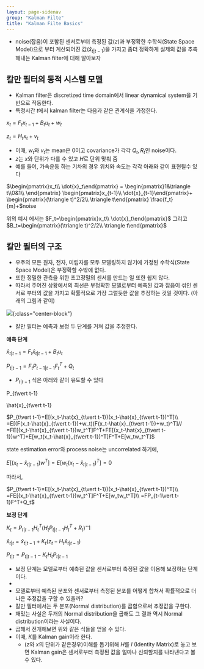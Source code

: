 ```yaml
---
layout: page-sidenav
group: "Kalman Filte"
title: "Kalman Filte Basics"
---
```


- noise(잡음)이 포함된 센서로부터 측정된 값($z$)과 부정확한 수학식(State Space Model)으로 부터 계산되어진 값($\hat{x}_{t\vert t-1}$)을 가지고 좀더 정확하게 실제의 값을 추측해내는 Kalman filter에 대해 알아보자

칼만 필터의 동적 시스템 모델
------------------------

- Kalman filter은 discretized time domain에서 linear dynamical system을 기반으로 작동한다.
- 특정시간 $t$에서 kalman filter는 다음과 같은 관계식을 가정한다.

$x_t=F_tx_{t-1}+B_tu_t+w_t$

$z_t=H_tx_t+v_t$

- 이때, $w_t$와 $v_t$는 mean은 0이고 covariance가 각각 $Q_t,R_t$인 noise이다.
- $z$는 $x$와 단위가 다를 수 있고 $H$로 단위 맞춰 줌
- 예를 들어, 가속운동 하는 기차의 경우 위치와 속도는 각각 아래와 같이 표현될수 있다

$\begin{pmatrix}x_t\\ \dot{x}_t\end{pmatrix} =
\begin{pmatrix}1&\triangle t\\0&1\\ \end{pmatrix}
\begin{pmatrix}x_{t-1}\\ \dot{x}_{t-1}\end{pmatrix}+
\begin{pmatrix}(\triangle t)^2/2\\ \triangle t\end{pmatrix}
\frac{f_t}{m}+$noise

위의 예시 에서는 $F_t=\begin{pmatrix}x_t\\ \dot{x}_t\end{pmatrix}$ 그리고 $B_t=\begin{pmatrix}(\triangle t)^2/2\\ \triangle t\end{pmatrix}$

칼만 필터의 구조
--------------

- 우주의 모든 원자, 전자, 미립자를 모두 모델링하지 않기에 가정된 수학식(State Space Model)은 부정확할 수밖에 없다. 
- 또한 정밀한 관측을 위한 초고정밀의 센서를 만드는 일 또한 쉽지 않다.
- 따라서 주어진 상황에서의 최선은 부정확한 모델로부터 예측된 값과 잡음이 섞인 센서로 부터의 값을 가지고 
	확률적으로 가장 그럴듯한 값을 추정하는 것일 것이다. (아래의 그림과 같이)

![]({{site.baseurl}}/images/ml_study/kalman_filter/1.png){:class="center-block"}

- 칼만 필터는 예측과 보정 두 단계를 거쳐 값을 추정한다.

**예측 단계**

$\hat{x}_{t\vert t-1}=F_t\hat{x}_{t\vert t-1}+B_tu_t$

$P_{t\vert t-1}=F_tP_{t-1\vert t-1}F_t^T+Q_t$

- $P_{t\vert t-1}$ 식은 아래와 같이 유도할 수 있다 

P_{t\vert t-1}

\hat{x}_{t\vert t-1}

$P_{t\vert t-1}=E[(x_t-\hat{x}_{t\vert t-1})(x_t-\hat{x}_{t\vert t-1})^T]\\
=E[(F(x_t-\hat{x}_{t\vert t-1})+w_t)(F(x_t-\hat{x}_{t\vert t-1})+w_t)^T]//
=FE[(x_t-\hat{x}_{t\vert t-1})w_t^T]F^T+FE[(x_t-\hat{x}_{t\vert t-1})w^T]+E[w_t(x_t-\hat{x}_{t\vert t-1})^T]F^T+E[w_tw_t^T]$

state estimation error와 process noise는 uncorrelated 하기에,

$E[(x_t-\hat{x}_{t\vert t-1})w^T]=E[w_t(x_t-\hat{x}_{t\vert t-1})^T]=0$

따라서,

$P_{t\vert t-1}=E[(x_t-\hat{x}_{t\vert t-1})(x_t-\hat{x}_{t\vert t-1})^T]\\
=FE[(x_t-\hat{x}_{t\vert t-1})w_t^T]F^T+E[w_tw_t^T]\\
=FP_{t-1\vert t-1}F^T+Q_t$

**보정 단계**

$K_t=P_{t|t-1}H_t^T(H_tP_{t|t-1}H_t^T+R_t)^-1$

$\hat{x}_{t|t}=\hat{x}_{t|t-1}+K_t(z_t-H_t\hat{x}_{t|t-1})$

$P_{t|t}=P_{t|t-1}-K_tH_tP_{t|t-1}$

- 보정 단계는 모델로부터 예측된 값을 센서로부터 측정된 값을 이용해 보정하는 단계이다.
- 
- 모델로부터 예측된 분포와 센서로부터 측정된 분포를 어떻게 합쳐서 확률적으로 더 나은 추정값을 구할 수 있을까?
- 칼만 필터에서는 두 분포(Normal distribution)를 곱함으로써 추정값을 구한다.
- 재밌는 사실은 두개의 Normal distribution을 곱해도 그 결과 역시 Normal distribution이라는 사실이다.
- 곱해서 전개해보면 위와 같은 식들을 얻을 수 있다.
- 이때, $K$를 Kalman gain이라 한다.
	- ($z$와 $x$의 단위가 같은경우)이해를 돕기위해 $H$를 $I$ (Identity Matrix)로 놓고 보면 Kalman gain은 센서로부터 측정된 값을 얼마나 신뢰할지를 나타낸다고 볼 수 있다.



